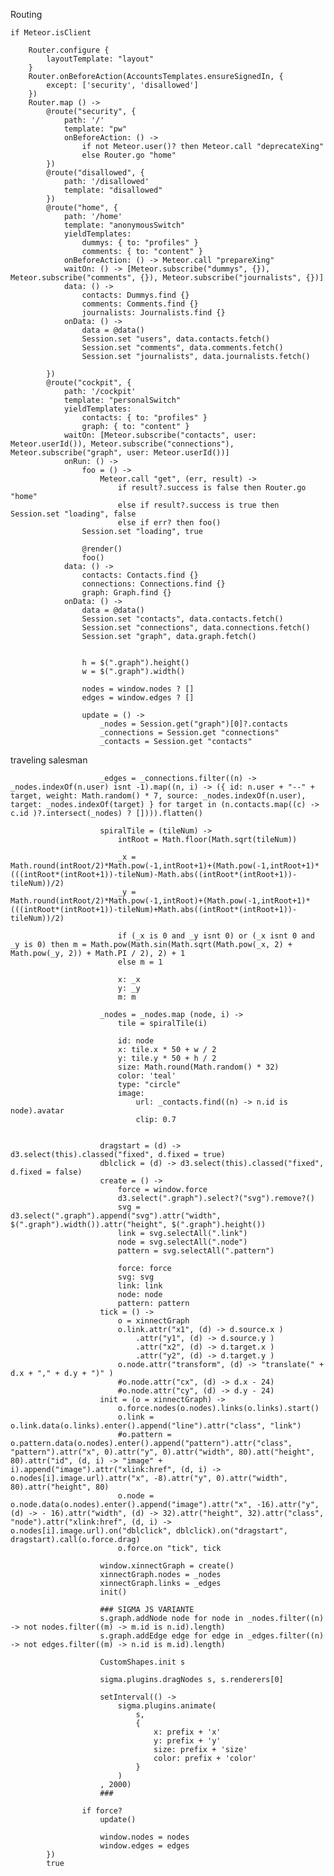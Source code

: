 Routing

	if Meteor.isClient

		Router.configure {
			layoutTemplate: "layout"
		}
		Router.onBeforeAction(AccountsTemplates.ensureSignedIn, {
			except: ['security', 'disallowed']
		})
		Router.map () ->
			@route("security", {
				path: '/'
				template: "pw"
				onBeforeAction: () -> 
					if not Meteor.user()? then Meteor.call "deprecateXing"
					else Router.go "home"
			})
			@route("disallowed", {
				path: '/disallowed'
				template: "disallowed"
			})
			@route("home", {
				path: '/home'
				template: "anonymousSwitch"
				yieldTemplates:
					dummys: { to: "profiles" }
					comments: { to: "content" }
				onBeforeAction: () -> Meteor.call "prepareXing"
				waitOn: () -> [Meteor.subscribe("dummys", {}), Meteor.subscribe("comments", {}), Meteor.subscribe("journalists", {})]
				data: () -> 
					contacts: Dummys.find {}
					comments: Comments.find {}
					journalists: Journalists.find {}
				onData: () ->
					data = @data()
					Session.set "users", data.contacts.fetch()
					Session.set "comments", data.comments.fetch()
					Session.set "journalists", data.journalists.fetch()

			})
			@route("cockpit", {
				path: '/cockpit'
				template: "personalSwitch"
				yieldTemplates:
					contacts: { to: "profiles" }
					graph: { to: "content" }
				waitOn: [Meteor.subscribe("contacts", user: Meteor.userId()), Meteor.subscribe("connections"), Meteor.subscribe("graph", user: Meteor.userId())]	
				onRun: () ->
					foo = () -> 
						Meteor.call "get", (err, result) -> 
							if result?.success is false then Router.go "home"
							else if result?.success is true then Session.set "loading", false				
							else if err? then foo()
					Session.set "loading", true

					@render()
					foo()
				data: () -> 
					contacts: Contacts.find {}
					connections: Connections.find {}
					graph: Graph.find {}
				onData: () -> 
					data = @data()
					Session.set "contacts", data.contacts.fetch()
					Session.set "connections", data.connections.fetch()
					Session.set "graph", data.graph.fetch()


					h = $(".graph").height()
					w = $(".graph").width()
					
					nodes = window.nodes ? []
					edges = window.edges ? []

					update = () ->
						_nodes = Session.get("graph")[0]?.contacts
						_connections = Session.get "connections"
						_contacts = Session.get "contacts"

traveling salesman

						_edges = _connections.filter((n) -> _nodes.indexOf(n.user) isnt -1).map((n, i) -> ({ id: n.user + "--" + target, weight: Math.random() * 7, source: _nodes.indexOf(n.user), target: _nodes.indexOf(target) } for target in (n.contacts.map((c) -> c.id )?.intersect(_nodes) ? []))).flatten()

						spiralTile = (tileNum) ->
							intRoot = Math.floor(Math.sqrt(tileNum))
							
							_x = Math.round(intRoot/2)*Math.pow(-1,intRoot+1)+(Math.pow(-1,intRoot+1)*(((intRoot*(intRoot+1))-tileNum)-Math.abs((intRoot*(intRoot+1))-tileNum))/2)
							_y = Math.round(intRoot/2)*Math.pow(-1,intRoot)+(Math.pow(-1,intRoot+1)*(((intRoot*(intRoot+1))-tileNum)+Math.abs((intRoot*(intRoot+1))-tileNum))/2)

							if (_x is 0 and _y isnt 0) or (_x isnt 0 and _y is 0) then m = Math.pow(Math.sin(Math.sqrt(Math.pow(_x, 2) + Math.pow(_y, 2)) + Math.PI / 2), 2) + 1
							else m = 1

							x: _x
							y: _y
							m: m

						_nodes = _nodes.map (node, i) ->
							tile = spiralTile(i)

							id: node
							x: tile.x * 50 + w / 2
							y: tile.y * 50 + h / 2
							size: Math.round(Math.random() * 32)
							color: 'teal'
							type: "circle"
							image: 
								url: _contacts.find((n) -> n.id is node).avatar
								clip: 0.7


						dragstart = (d) -> d3.select(this).classed("fixed", d.fixed = true)
						dblclick = (d) -> d3.select(this).classed("fixed", d.fixed = false)
						create = () ->
							force = window.force
							d3.select(".graph").select?("svg").remove?()
							svg = d3.select(".graph").append("svg").attr("width", $(".graph").width()).attr("height", $(".graph").height())
							link = svg.selectAll(".link")
							node = svg.selectAll(".node")
							pattern = svg.selectAll(".pattern")

							force: force
							svg: svg
							link: link
							node: node
							pattern: pattern
						tick = () ->
							o = xinnectGraph
							o.link.attr("x1", (d) -> d.source.x )
								.attr("y1", (d) -> d.source.y )
								.attr("x2", (d) -> d.target.x )
								.attr("y2", (d) -> d.target.y )
							o.node.attr("transform", (d) -> "translate(" + d.x + "," + d.y + ")" )
							#o.node.attr("cx", (d) -> d.x - 24)
							#o.node.attr("cy", (d) -> d.y - 24)
						init = (o = xinnectGraph) ->
							o.force.nodes(o.nodes).links(o.links).start()
							o.link = o.link.data(o.links).enter().append("line").attr("class", "link")
							#o.pattern = o.pattern.data(o.nodes).enter().append("pattern").attr("class", "pattern").attr("x", 0).attr("y", 0).attr("width", 80).att("height", 80).attr("id", (d, i) -> "image" + i).append("image").attr("xlink:href", (d, i) -> o.nodes[i].image.url).attr("x", -8).attr("y", 0).attr("width", 80).attr("height", 80)
							o.node = o.node.data(o.nodes).enter().append("image").attr("x", -16).attr("y", (d) -> - 16).attr("width", (d) -> 32).attr("height", 32).attr("class", "node").attr("xlink:href", (d, i) -> o.nodes[i].image.url).on("dblclick", dblclick).on("dragstart", dragstart).call(o.force.drag)						
							o.force.on "tick", tick
						
						window.xinnectGraph = create()
						xinnectGraph.nodes = _nodes
						xinnectGraph.links = _edges
						init()

						### SIGMA JS VARIANTE
						s.graph.addNode node for node in _nodes.filter((n) -> not nodes.filter((m) -> m.id is n.id).length)
						s.graph.addEdge edge for edge in _edges.filter((n) -> not edges.filter((m) -> n.id is m.id).length)

						CustomShapes.init s
						
						sigma.plugins.dragNodes s, s.renderers[0]

						setInterval(() ->
							sigma.plugins.animate(
								s,
								{
									x: prefix + 'x'
									y: prefix + 'y'
									size: prefix + 'size'
									color: prefix + 'color'
								}
							)
						, 2000)
						###

					if force?
						update()

						window.nodes = nodes
						window.edges = edges
			})
			true